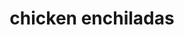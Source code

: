 ---
id: 5b7ac69110f1aa0014ff9b64
servings:
notes:
directions: 'preheat oven to 350
place 4 raw chicken breasts into a pot of water.
boil on high for 20 minutes
 or until chicken is shreddable.
then using a cutting board
 shred the chicken.
mix cheese
 onion
 chicken and 1 can red enchilada sauce in a bowl. (optional ingredients can be added at this point.)
with a large scooper
 fill each tortilla with mixture. roll it up and place it in large 9x13 baking dish with seams down. repeat until all chicken mixture is used.
pour the second can of enchilada sauce over the top.
top with cheese.
bake for 25 - 30 minutes
 until melted and bubbly.
serve with sour cream
 salsa
 lettuce beans or rice.'
ingredients: '4 chicken breasts
1 medium onion diced
3 cups cheddar cheese shredded
10 medium flour tortillas
2 cans red enchilada sauce
optional:
1 can black beans
jalapenos
white rice'
rating: 4
ease: intermediate

category: main course
href: 'https: //happymoneysaver.com/chicken-enchiladas-recipe/'
totalTime:
cookTime:
prepTime:
title: chicken enchiladas
path: /chicken-enchiladas
---